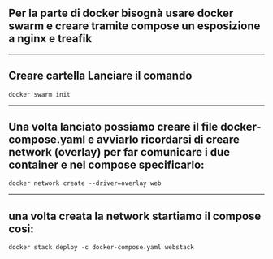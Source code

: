 ## Per la parte di docker bisognà usare docker swarm e creare tramite compose un esposizione a nginx e treafik

---

## Creare cartella Lanciare il comando 

```
docker swarm init
```

---

## Una volta lanciato possiamo creare il file docker-compose.yaml e avviarlo ricordarsi di creare network (overlay) per far comunicare i due container e nel compose specificarlo:

```
docker network create --driver=overlay web
```

---

## una volta creata la network startiamo il compose cosi:

```
docker stack deploy -c docker-compose.yaml webstack
```